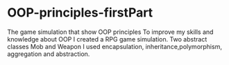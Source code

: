 # OOP-principles-firstPart
The game simulation that show OOP principles 
To improve my skills and knowledge about OOP I created a RPG game simulation. Two abstract classes Mob and Weapon
I used encapsulation, inheritance,polymorphism, aggregation and abstraction. 
